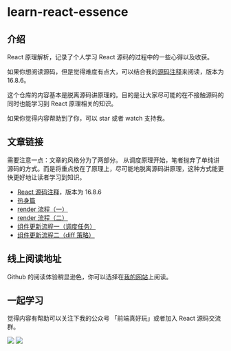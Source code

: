 # learn-react-essence

## 介绍

React 原理解析，记录了个人学习 React 源码的过程中的一些心得以及收获。

如果你想阅读源码，但是觉得难度有点大，可以结合我的[源码注释](https://github.com/KieSun/react-interpretation)来阅读，版本为 16.8.6。

这个仓库的内容基本是脱离源码讲原理的。目的是让大家尽可能的在不接触源码的同时也能学习到 React 原理相关的知识。

如果你觉得内容帮助到了你，可以 star 或者 watch 支持我。

## 文章链接

需要注意一点：文章的风格分为了两部分。 从调度原理开始，笔者抛弃了单纯讲源码的方式。而是将重点放在了原理上，尽可能地脱离源码讲原理，这种方式能更快更好地让读者学习到知识。

- [React 源码注释](https://github.com/KieSun/react-interpretation)，版本为 16.8.6
- [热身篇](https://github.com/KieSun/learn-react-essence/blob/master/%E7%83%AD%E8%BA%AB%E7%AF%87.md)
- [render 流程（一）](https://github.com/KieSun/learn-react-essence/blob/master/render%20%E6%B5%81%E7%A8%8B%EF%BC%88%E4%B8%80%EF%BC%89.md)
- [render 流程（二）](https://github.com/KieSun/learn-react-essence/blob/master/render%20%E6%B5%81%E7%A8%8B%EF%BC%88%E4%BA%8C%EF%BC%89.md)
- [组件更新流程一（调度任务）](https://github.com/KieSun/learn-react-essence/blob/master/%E7%BB%84%E4%BB%B6%E6%9B%B4%E6%96%B0%E6%B5%81%E7%A8%8B%E4%B8%80%EF%BC%88%E8%B0%83%E5%BA%A6%E4%BB%BB%E5%8A%A1%EF%BC%89.md)
- [组件更新流程二（diff 策略）](https://github.com/KieSun/learn-react-essence/blob/master/%E7%BB%84%E4%BB%B6%E6%9B%B4%E6%96%B0%E6%B5%81%E7%A8%8B%E4%BA%8C%EF%BC%88diff%20%E7%AD%96%E7%95%A5%EF%BC%89.md)

## 线上阅读地址

Github 的阅读体验稍显逊色，你可以选择在[我的网站](https://yuchengkai.cn/react/)上阅读。

## 一起学习

觉得内容有帮助可以关注下我的公众号 「前端真好玩」或者加入 React 源码交流群。

![](https://yck-1254263422.cos.ap-shanghai.myqcloud.com/blog/2019-06-01-034138.jpg)
![](https://yck-1254263422.cos.ap-shanghai.myqcloud.com/blog/2019-06-01-034140.png)
